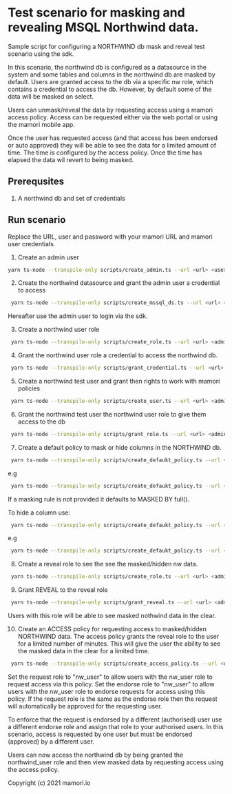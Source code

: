 # Test scenario for masking and revealing MSQL Northwind data.

Sample script for configuring a NORTHWIND db mask and reveal test scenario using the sdk.

In this scenario, the northwind db is configured as a datasource in the system and some tables and columns in the northwind db are masked by default. 
Users are granted access to the db via a specific nw role, which contains a credential to access the db. 
However, by default some of the data will be masked on select.

Users can unmask/reveal the data by requesting access using a mamori access policy. Access can be requested either via the
web portal or using the mamori mobile app. 

Once the user has requested access (and that access has been endorsed or auto approved) they will be able to see the data 
for a limited amount of time. The time is configured by the access policy. Once the time has elapsed the data wil revert to
being masked.

## Prerequsites
1. A northwind db and set of credentials

## Run scenario
Replace the URL, user and password with your mamori URL and mamori user credentials.

1. Create an admin user
```sh
yarn ts-node --transpile-only scripts/create_admin.ts --url <url> <user> <password> <admin user> <admin password>
```
2. Create the northwind datasource and grant the admin user a credential to access
```sh
 yarn ts-node --transpile-only scripts/create_mssql_ds.ts --url <url> <admin user> <admin password> <ds name> <ds host> <ds user> <ds pwd> <default db>
```

Hereafter use the admin user to login via the sdk.

3. Create a northwind user role
```sh
 yarn ts-node --transpile-only scripts/create_role.ts --url <url> <admin user> <admin password> <role name>  <-- e.g northwind_user
```
4. Grant the northwind user role a credential to access the northwind db.
```sh
 yarn ts-node --transpile-only scripts/grant_credential.ts --url <url> <admin user> <admin password> <role> <ds name> <ds host> <db user> <db pwd>
```
5. Create a northwind test user and grant then rights to work with mamori policies
```sh
 yarn ts-node --transpile-only scripts/create_user.ts --url <url> <admin user> <admin password> <user> <password>
```
6. Grant the northwind test user the northwind user role to give them access to the db
```sh
 yarn ts-node --transpile-only scripts/grant_role.ts --url <url> <admin user> <admin password> <grantee> <role to grant> <-- e.g northwind_user
```
7. Create a default policy to mask or hide columns in the NORTHWIND db.
```sh
 yarn ts-node --transpile-only scripts/create_defaukt_policy.ts --url <url> <admin user> <admin password> <ds> <db> <schema> <table> <column> [masking rule]
```
e.g 
```sh
 yarn ts-node --transpile-only scripts/create_defaukt_policy.ts --url <url> <admin user> <admin password> <ds> Northwind dbo Customers Address
```
If a masking rule is not provided it defaults to MASKED BY full().
 
To hide a column use:
```sh
 yarn ts-node --transpile-only scripts/create_defaukt_policy.ts --url <url> <admin user> <admin password> <ds> <db> <schema> <table> <column> HIDDEN
```
e.g
```sh
 yarn ts-node --transpile-only scripts/create_defaukt_policy.ts --url <url> <admin user> <admin password> <ds> Northwind dbo Customers Phone HIDDEN
```
8. Create a reveal role  to see the see the masked/hidden nw data.
```sh
 yarn ts-node --transpile-only scripts/create_role.ts --url <url> <admin user> <admin password> <role name> <-- e.g nw_access
```
9. Grant REVEAL to the reveal role 
```sh
 yarn ts-node --transpile-only scripts/grant_reveal.ts --url <url> <admin user> <admin password> <ds> <db> <schema> <table> <column> <reveal role> <-- e.g nw_access
```
Users with this role will be able to see masked nothwind data in the clear.

10. Create an ACCESS policy for requesting access to  masked/hidden NORTHWIND data.
The access policy grants the reveal role to the user for a limited number of minutes. This will give the user the ability to see the masked data
in the clear for a limited time.
```sh
 yarn ts-node --transpile-only scripts/create_access_policy.ts --url <url> <admin user> <admin password> <policy name> <request role> <endorse role> <minutes>
```
Set the request role to "nw_user" to allow users with the nw_user role to request access via this policy.
Set the endorse role to "nw_user" to allow users with the nw_user role to endorse requests for access using this policy.
If  the request role is the same as the endorse role then the request will automatically be approved for the requesting user. 

To enforce that the request is endorsed by a different (authorised) user use a different endorse role and assign that role to
your authorised users. In this scenario, access is requested by one user but must be endorsed (approved) by a different user.

Users can now access the northwind db by being granted the northwind_user role and then view masked data by requesting access using the access policy.

Copyright (c) 2021 mamori.io
